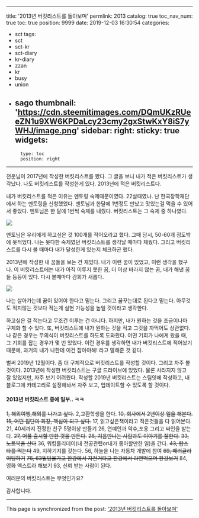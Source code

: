 
---
title: '2013년 버킷리스트를 돌아보며'
permlink: 2013
catalog: true
toc_nav_num: true
toc: true
position: 9999
date: 2019-12-03 16:30:54
categories:
- sct
tags:
- sct
- sct-kr
- sct-diary
- kr-diary
- zzan
- kr
- busy
- union
- sago
thumbnail: 'https://cdn.steemitimages.com/DQmUKzRUeeZN1u9XW6KPDaLcy23cmy2gxStwKxY8iS7yWHJ/image.png'
sidebar:
    right:
        sticky: true
widgets:
    -
        type: toc
        position: right
---


천운님이 2017년에 작성한 버킷리스트를 봤다. 그 글을 보니 내가 적은 버킷리스트가 생각났다. 나도 버킷리스트를 작성한게 있다. 2013년에 적은 버킷리스트다. 

내가 버킷리스트를 적은 이유는 멘토링 숙제때문이였다. 22살때였나. 난 한국장학재단에서 하는 멘토링을 신청했었다. 멘토님과 한달에 1번정도 만났고 맛있는걸 먹을 수 있어서 좋았다. 멘토님은 한 달에 1번씩 숙제를 내줬다. 버킷리스트는 그 숙제 중 하나였다. 

![](https://cdn.steemitimages.com/DQmUKzRUeeZN1u9XW6KPDaLcy23cmy2gxStwKxY8iS7yWHJ/image.png)


멘토님은 우리에게 하고싶은 것 100개를 적어오라고 했다. 그때 당시, 50-60개 정도밖에 못적었다. 나는 못다한 숙제였던 버킷리스트를 생각날 때마다 채웠다. 그리고 버킷리스트를 다시 볼 때마다 내가 달성한게 있는지 체크하곤 했다.



2013년에 작성한 내 꿈들을 보는 건 재밌다. 내가 이런 꿈이 있었고, 이런 생각을 했구나. 이 버킷리스트에는 내가 아직 이루지 못한 꿈, 더 이상 바라지 않는 꿈, 내가 해낸 꿈들 등등이 있다. 다시 볼때마다 감회가 새롭다. 

![](https://cdn.steemitimages.com/DQmegXQTYskiDwkG4qB8YMs9wYSa2Ruq5dtUL5FFjsvnq6F/image.png)

나는 살아가는데 꿈이 있어야 한다고 믿는다. 그리고 꿈꾸는대로 된다고 믿는다. 아무것도 적지않는 것보다 적는게 실현 가능성을 높일 것이라고 생각한다. 

하고싶은 걸 적는다고 무조건 이루는 건 아니다. 하지만, 내가 원하는 것을 조금이나마 구체화 할 수 있다. 또, 버킷리스트에 내가 원하는 것을 적고 그것을 까먹어도 상관없다. 나 같은 경우는 무의식이 버킷리스트를 하도록 도와줬다. 어떤 기회가 나에게 왔을 때, 그 기회를 잡는 경우가 몇 번 있었다. 이런 경우를 생각하면 내가 버킷리스트에 적어놨기 때문에, 과거의 내가 나한테 이건 잡아야해! 라고 말해준 것 같다.

벌써 2019년 12월이다. 좀 더 구체적으로 버킷리스트를 작성할 것이다. 그리고 자주 볼 것이다. 2013년에 작성한 버킷리스트는 구글 드라이브에 있었다. 물론 사라지지 않고 잘 있었지만, 자주 보기 어려웠다. 작성할 2019년 버킷리스트는 스팀잇에 작성하고, 내 블로그에 카테고리로 설정해놔서 자주 보고, 업데이트할 수 있도록 할 것이다.

#### 2013년 버킷리스트 중에 일부.. ㅋㅋ

~~1, 해외여행,해외를 나가고 싶다.~~
2,교환학생을 한다.
~~10, 회사에서 2년이상 일을 해본다.~~
~~15, 어떤 집단의 회장, 핵심이 되고 싶다.~~
17, 읽고싶은책이라고 적은것들을 다 읽어본다. 
21, 40세까지 진정한 친구 5명이상 만들기
26, 연예인과 악수,포옹 그리고 싸인을 받는다. 
~~27, 어플 출시할 만한 것을 만든다.~~
~~28, 처음만나는 사람과도 이야기를 잘한다.~~
~~33, 노트북을 산다~~
36, 워킹홀리데이(내 전공관련or내가 좋아할만한 일)을 간다. 
~~43, 랍스타를 먹는다~~
49, 지하기지를 갖는다. 
56, 하늘을 나는 자동차 개발에 참여 
~~69, 패러글라이딩하기~~
~~76, 63빌딩을가고 한강에서 자전거타고 한강에서 라면먹으며 한강보기~~
84, 영화 엑스트라 해보기
93, 신뢰 받는 사람이 된다. 

여러분의 버킷리스트는 무엇인가요?

감사합니다.

- - -

This page is synchronized from the post: ['2013년 버킷리스트를 돌아보며'](https://steemit.com/@jacobyu/2013)
